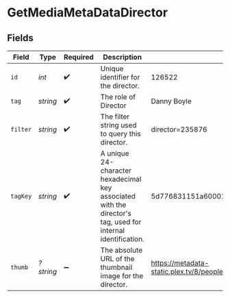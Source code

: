 # GetMediaMetaDataDirector


## Fields

| Field                                                                                                       | Type                                                                                                        | Required                                                                                                    | Description                                                                                                 | Example                                                                                                     |
| ----------------------------------------------------------------------------------------------------------- | ----------------------------------------------------------------------------------------------------------- | ----------------------------------------------------------------------------------------------------------- | ----------------------------------------------------------------------------------------------------------- | ----------------------------------------------------------------------------------------------------------- |
| `id`                                                                                                        | *int*                                                                                                       | :heavy_check_mark:                                                                                          | Unique identifier for the director.                                                                         | 126522                                                                                                      |
| `tag`                                                                                                       | *string*                                                                                                    | :heavy_check_mark:                                                                                          | The role of Director                                                                                        | Danny Boyle                                                                                                 |
| `filter`                                                                                                    | *string*                                                                                                    | :heavy_check_mark:                                                                                          | The filter string used to query this director.                                                              | director=235876                                                                                             |
| `tagKey`                                                                                                    | *string*                                                                                                    | :heavy_check_mark:                                                                                          | A unique 24-character hexadecimal key associated with the director's tag, used for internal identification. | 5d776831151a60001f24d031                                                                                    |
| `thumb`                                                                                                     | *?string*                                                                                                   | :heavy_minus_sign:                                                                                          | The absolute URL of the thumbnail image for the director.                                                   | https://metadata-static.plex.tv/8/people/8d65fa96804802e08f2de09fe014408e.jpg                               |